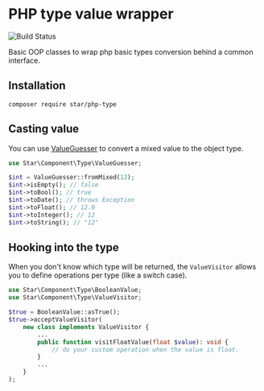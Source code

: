 # PHP type value wrapper

![Build Status](https://github.com/yvoyer/php-type/actions/workflows/Tests.yml/badge.svg)

Basic OOP classes to wrap php basic types conversion behind a common interface.

## Installation

`composer require star/php-type`

## Casting value

You can use [ValueGuesser](src/ValueGuesser.php) to convert a mixed value to the object type.

```php
use Star\Component\Type\ValueGuesser;

$int = ValueGuesser::fromMixed(12);
$int->isEmpty(); // false
$int->toBool(); // true
$int->toDate(); // throws Exception
$int->toFloat(); // 12.0
$int->toInteger(); // 12
$int->toString(); // "12"
```

## Hooking into the type

When you don't know which type will be returned, the `ValueVisitor` allows you to define operations per
type (like a switch case).

```php
use Star\Component\Type\BooleanValue;
use Star\Component\Type\ValueVisitor;

$true = BooleanValue::asTrue();
$true->acceptValueVisitor(
    new class implements ValueVisitor {
        ...
        public function visitFloatValue(float $value): void {
            // do your custom operation when the value is float.
        }
        ...
    }
);
```
